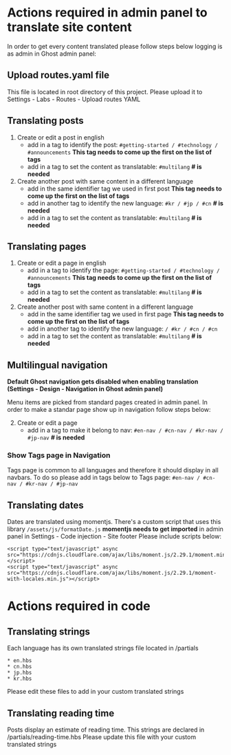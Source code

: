 
# Actions required in admin panel to translate site content

In order to get every content translated please follow steps below logging is as admin in Ghost admin panel:


## Upload routes.yaml file

This file is located in root directory of this project. Please upload it to Settings - Labs - Routes - Upload routes YAML


## Translating posts

1. Create or edit a post in english
	* add in a tag to identify the post: `#getting-started / #technology / #announcements` **This tag needs to come up the first on the list of tags**
	* add in a tag to set the content as translatable: `#multilang` **# is needed**
2. Create another post with same content in a different language
	* add in the same identifier tag we used in first post **This tag needs to come up the first on the list of tags**
	* add in another tag to identify the new language: `#kr / #jp / #cn` **# is needed**
	* add in a tag to set the content as translatable: `#multilang` **# is needed**
	
	

## Translating pages

1. Create or edit a page in english
	* add in a tag to identify the page: `#getting-started / #technology / #announcements` **This tag needs to come up the first on the list of tags**
	* add in a tag to set the content as translatable: `#multilang` **# is needed**
2. Create another post with same content in a different language
	* add in the same identifier tag we used in first page  **This tag needs to come up the first on the list of tags**
	* add in another tag to identify the new language:  `/ #kr / #cn / #cn`
	* add in a tag to set the content as translatable: `#multilang` **# is needed**


## Multilingual navigation

**Default Ghost navigation gets disabled when enabling translation (Settings - Design - Navigation in Ghost admin panel)**

Menu items are picked from standard pages created in admin panel. In order to make a standar page show up in navigation follow steps below:

2. Create or edit a page
	* add in a tag to make it belong to nav: `#en-nav / #cn-nav / #kr-nav / #jp-nav`  **# is needed**


### Show Tags page in Navigation

Tags page is common to all languages and therefore it should display in all navbars. To do so please add in tags below to Tags page:
`#en-nav / #cn-nav / #kr-nav / #jp-nav`


## Translating dates

Dates are translated using momentjs. There's a custom script that uses this library `/assets/js/formatDate.js`
**momentjs needs to get imported** in admin panel in Settings - Code injection - Site footer
Please include scripts below: 
```
<script type="text/javascript" async src="https://cdnjs.cloudflare.com/ajax/libs/moment.js/2.29.1/moment.min.js"></script>
<script type="text/javascript" async src="https://cdnjs.cloudflare.com/ajax/libs/moment.js/2.29.1/moment-with-locales.min.js"></script>
```

# Actions required in code

## Translating strings

Each language has its own translated strings file located in /partials
```
* en.hbs
* cn.hbs
* jp.hbs
* kr.hbs
```
Please edit these files to add in your custom translated strings


## Translating reading time

Posts display an estimate of reading time. This strings are declared in /partials/reading-time.hbs
Please update this file with your custom translated strings


